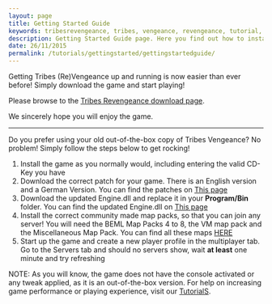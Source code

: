 ```yaml
---
layout: page
title: Getting Started Guide
keywords: tribesrevengeance, tribes, vengeance, revengeance, tutorial, guide, getting, started, troubleshoot, download, install, installation, problem, fix, issue, solve, resolution, launcher, browser
description: Getting Started Guide page. Here you find out how to install T:V and get going!
date: 26/11/2015
permalink: /tutorials/gettingstarted/gettingstartedguide/
---
```


Getting Tribes (Re)Vengeance up and running is now easier than ever before! Simply download the game and start playing!

  

Please browse to the [Tribes Revengeance download page](/downloads/revengeance).

We sincerely hope you will enjoy the game.

<!-- For support please visit our [forum](forum.tribesrevengeance.com/index). -->

  
  
  

* * *

Do you prefer using your old out-of-the-box copy of Tribes Vengeance? No problem! Simply follow the steps below to get rocking!

1. Install the game as you normally would, including entering the valid CD-Key you have
2. Download the correct patch for your game. There is an English version and a German Version. You can find the patches on [This page](/downloads/miscellaneous)
3. Download the updated Engine.dll and replace it in your **Program/Bin** folder. You can find the updated Engine.dll on [This page](/downloads/revengeance)
4. Install the correct community made map packs, so that you can join any server! You will need the BEML Map Packs 4 to 8, the VM map pack and the Miscellaneous Map Pack. You can find all these maps [HERE](/downloads/maps)
5. Start up the game and create a new player profile in the multiplayer tab. Go to the Servers tab and should no servers show, wait **at least** one minute and try refreshing

NOTE: As you will know, the game does not have the console activated or any tweak applied, as it is an out-of-the-box version. For help on increasing game performance or playing experience, visit our [TutorialS](/tutorials).
